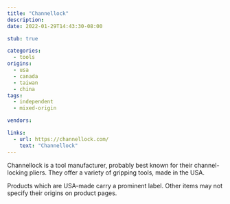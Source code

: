 ```yaml
---
title: "Channellock"
description:
date: 2022-01-29T14:43:30-08:00

stub: true

categories:
  - tools
origins:
  - usa
  - canada
  - taiwan
  - china
tags:
  - independent
  - mixed-origin

vendors:

links:
  - url: https://channellock.com/
    text: "Channellock"
---
```


Channellock is a tool manufacturer, probably best known for their
channel-locking pliers. They offer a variety of gripping tools, made in the USA.

Products which are USA-made carry a prominent label. Other items may not specify
their origins on product pages.
